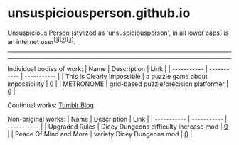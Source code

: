 # unsuspiciousperson.github.io
Unsuspicious Person \(stylized as 'unsuspiciousperson', in all lower caps\) is an internet user<sup>\[[1](https://unsuspiciousperson.itch.io/)\]\[[2](https://twitter.com/unsuspiciouspe1)\]\[[3](https://mas.to/@unsuspiciousperson)\]</sup>.

---
---

Individual bodies of work:
| Name | Description | Link |
| ----------- | ----------- | ----------- |
| This Is Clearly Impossible | a puzzle game about impossibility | [0](https://unsuspiciousperson.itch.io/this-is-clearly-impossible) |
| METRONOME | grid-based puzzle/precision platformer | [0](https://unsuspiciousperson.itch.io/metronome) |

Continual works:
[Tumblr Blog](https://quadruple-u.tumblr.com/)


Non-original works:
| Name | Description | Link |
| ----------- | ----------- | ----------- |
| Upgraded Rules | Dicey Dungeons difficulty increase mod | [0](https://unsuspiciousperson.itch.io/upgraded-rules) |
| Peace Of Mind and More | variety Dicey Dungeons mod | [0](https://unsuspiciousperson.itch.io/peace-of-mind-and-more) |

